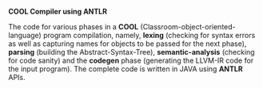 **COOL Compiler using ANTLR**

The code for various phases in a **COOL** (Classroom-object-oriented-language) program compilation, namely, **lexing** (checking for
syntax errors as well as capturing names for objects to be passed for the next phase), **parsing** (building the Abstract-Syntax-Tree), **semantic-analysis** (checking for code sanity) and the **codegen** phase (generating the LLVM-IR code for the input program).
The complete code is written in JAVA using **ANTLR** APIs.
